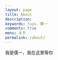 ```yaml
---
layout: page
title: About
description: 
keywords: ruyi，儒一
comments: true
menu: 关于
permalink: /about/
---
```


我是儒一，我在这里等你